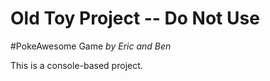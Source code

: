 # Old Toy Project -- Do Not Use

#PokeAwesome Game
_by Eric and Ben_

This is a console-based project.
